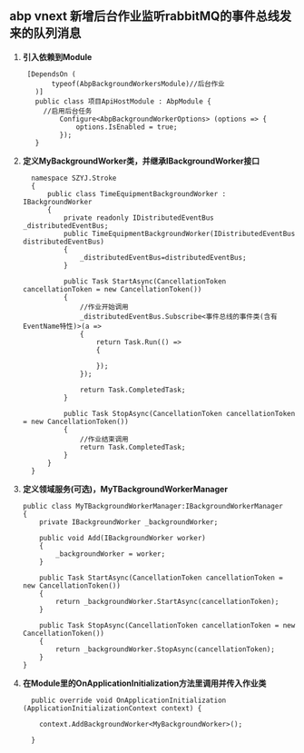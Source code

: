 ## abp vnext 新增后台作业监听rabbitMQ的事件总线发来的队列消息

1. **引入依赖到Module**

        [DependsOn (
              typeof(AbpBackgroundWorkersModule)//后台作业
          )]
          public class 项目ApiHostModule : AbpModule {
            //启用后台任务
                Configure<AbpBackgroundWorkerOptions> (options => {
                    options.IsEnabled = true;
                });
          }
  
2. **定义MyBackgroundWorker类，并继承IBackgroundWorker接口**

         namespace SZYJ.Stroke
         {
             public class TimeEquipmentBackgroundWorker : IBackgroundWorker
             {
                 private readonly IDistributedEventBus _distributedEventBus;
                 public TimeEquipmentBackgroundWorker(IDistributedEventBus distributedEventBus)
                 {
                     _distributedEventBus=distributedEventBus;
                 }

                 public Task StartAsync(CancellationToken cancellationToken = new CancellationToken())
                 {
                     //作业开始调用
                     _distributedEventBus.Subscribe<事件总线的事件类(含有EventName特性)>(a =>
                     {
                         return Task.Run(() =>
                         {

                         });
                     });

                     return Task.CompletedTask;
                 }

                 public Task StopAsync(CancellationToken cancellationToken = new CancellationToken())
                 {
                     //作业结束调用
                     return Task.CompletedTask;
                 }
             }
         }
  
3. **定义领域服务(可选)，MyTBackgroundWorkerManager**

       public class MyTBackgroundWorkerManager:IBackgroundWorkerManager
       {
           private IBackgroundWorker _backgroundWorker;

           public void Add(IBackgroundWorker worker)
           {
               _backgroundWorker = worker;
           }

           public Task StartAsync(CancellationToken cancellationToken = new CancellationToken())
           {
               return _backgroundWorker.StartAsync(cancellationToken);
           }

           public Task StopAsync(CancellationToken cancellationToken = new CancellationToken())
           {
               return _backgroundWorker.StopAsync(cancellationToken);
           }
       }
       
 4. **在Module里的OnApplicationInitialization方法里调用并传入作业类**
 
          public override void OnApplicationInitialization (ApplicationInitializationContext context) {

            context.AddBackgroundWorker<MyBackgroundWorker>();        

          }
 
 

